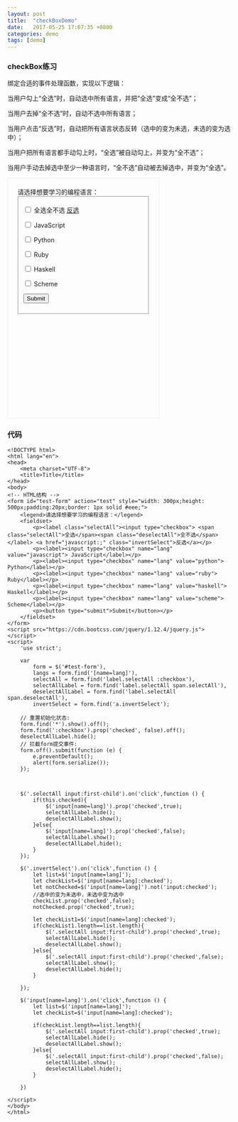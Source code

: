 ```yaml
---
layout: post
title:  "checkBoxDemo"
date:   2017-05-25 17:07:35 +0800
categories: demo
tags: [demo]
---
```

### checkBox练习 ###


绑定合适的事件处理函数，实现以下逻辑：

当用户勾上“全选”时，自动选中所有语言，并把“全选”变成“全不选”；

当用户去掉“全不选”时，自动不选中所有语言；

当用户点击“反选”时，自动把所有语言状态反转（选中的变为未选，未选的变为选中）；

当用户把所有语言都手动勾上时，“全选”被自动勾上，并变为“全不选”；

当用户手动去掉选中至少一种语言时，“全不选”自动被去掉选中，并变为“全选”。




<html lang="en">
<head>
    <meta charset="UTF-8">
    <title>Title</title>
</head>
<body>
<!-- HTML结构 -->
<form id="test-form" action="test" style="width: 300px;height: 500px;padding:20px;border: 1px solid #eee;">
    <legend>请选择想要学习的编程语言：</legend>
    <fieldset>
        <p><label class="selectAll"><input type="checkbox"> <span class="selectAll">全选</span><span class="deselectAll">全不选</span></label> <a href="javascript:;" class="invertSelect">反选</a></p>
        <p><label><input type="checkbox" name="lang" value="javascript"> JavaScript</label></p>
        <p><label><input type="checkbox" name="lang" value="python"> Python</label></p>
        <p><label><input type="checkbox" name="lang" value="ruby"> Ruby</label></p>
        <p><label><input type="checkbox" name="lang" value="haskell"> Haskell</label></p>
        <p><label><input type="checkbox" name="lang" value="scheme"> Scheme</label></p>
        <p><button type="submit">Submit</button></p>
    </fieldset>
</form>
<script src="https://cdn.bootcss.com/jquery/1.12.4/jquery.js"></script>
<script>
    'use strict';

    var
        form = $('#test-form'),
        langs = form.find('[name=lang]'),
        selectAll = form.find('label.selectAll :checkbox'),
        selectAllLabel = form.find('label.selectAll span.selectAll'),
        deselectAllLabel = form.find('label.selectAll span.deselectAll'),
        invertSelect = form.find('a.invertSelect');

    // 重置初始化状态:
    form.find('*').show().off();
    form.find(':checkbox').prop('checked', false).off();
    deselectAllLabel.hide();
    // 拦截form提交事件:
    form.off().submit(function (e) {
        e.preventDefault();
        alert(form.serialize());
    });



    $('.selectAll input:first-child').on('click',function () {
        if(this.checked){
            $('input[name=lang]').prop('checked',true);
            selectAllLabel.hide();
            deselectAllLabel.show();
        }else{
            $('input[name=lang]').prop('checked',false);
            selectAllLabel.show();
            deselectAllLabel.hide();
        }
    });
    
    $('.invertSelect').on('click',function () {
        let list=$('input[name=lang]');
        let checkList=$('input[name=lang]:checked');
        let notChecked=$('input[name=lang]').not('input:checked');
        //选中的变为未选中，未选中变为选中
        checkList.prop('checked',false);
        notChecked.prop('checked',true);
        
        let checkList1=$('input[name=lang]:checked');
        if(checkList1.length==list.length){
            $('.selectAll input:first-child').prop('checked',true);
            selectAllLabel.hide();
            deselectAllLabel.show();
        }else{
            $('.selectAll input:first-child').prop('checked',false);
            selectAllLabel.show();
            deselectAllLabel.hide();
        }

    });

    $('input[name=lang]').on('click',function () {
        let list=$('input[name=lang]');
        let checkList=$('input[name=lang]:checked');

        if(checkList.length==list.length){
            $('.selectAll input:first-child').prop('checked',true);
            selectAllLabel.hide();
            deselectAllLabel.show();
        }else{
            $('.selectAll input:first-child').prop('checked',false);
            selectAllLabel.show();
            deselectAllLabel.hide();
        }

    })

</script>
</body>
</html>
    
### 代码 ###
	<!DOCTYPE html>
	<html lang="en">
	<head>
	    <meta charset="UTF-8">
	    <title>Title</title>
	</head>
	<body>
	<!-- HTML结构 -->
	<form id="test-form" action="test" style="width: 300px;height: 500px;padding:20px;border: 1px solid #eee;">
	    <legend>请选择想要学习的编程语言：</legend>
	    <fieldset>
	        <p><label class="selectAll"><input type="checkbox"> <span class="selectAll">全选</span><span class="deselectAll">全不选</span></label> <a href="javascript:;" class="invertSelect">反选</a></p>
	        <p><label><input type="checkbox" name="lang" value="javascript"> JavaScript</label></p>
	        <p><label><input type="checkbox" name="lang" value="python"> Python</label></p>
	        <p><label><input type="checkbox" name="lang" value="ruby"> Ruby</label></p>
	        <p><label><input type="checkbox" name="lang" value="haskell"> Haskell</label></p>
	        <p><label><input type="checkbox" name="lang" value="scheme"> Scheme</label></p>
	        <p><button type="submit">Submit</button></p>
	    </fieldset>
	</form>
	<script src="https://cdn.bootcss.com/jquery/1.12.4/jquery.js"></script>
	<script>
	    'use strict';
	
	    var
	        form = $('#test-form'),
	        langs = form.find('[name=lang]'),
	        selectAll = form.find('label.selectAll :checkbox'),
	        selectAllLabel = form.find('label.selectAll span.selectAll'),
	        deselectAllLabel = form.find('label.selectAll span.deselectAll'),
	        invertSelect = form.find('a.invertSelect');
	
	    // 重置初始化状态:
	    form.find('*').show().off();
	    form.find(':checkbox').prop('checked', false).off();
	    deselectAllLabel.hide();
	    // 拦截form提交事件:
	    form.off().submit(function (e) {
	        e.preventDefault();
	        alert(form.serialize());
	    });
	
	
	
	    $('.selectAll input:first-child').on('click',function () {
	        if(this.checked){
	            $('input[name=lang]').prop('checked',true);
	            selectAllLabel.hide();
	            deselectAllLabel.show();
	        }else{
	            $('input[name=lang]').prop('checked',false);
	            selectAllLabel.show();
	            deselectAllLabel.hide();
	        }
	    });
	    
	    $('.invertSelect').on('click',function () {
	        let list=$('input[name=lang]');
	        let checkList=$('input[name=lang]:checked');
	        let notChecked=$('input[name=lang]').not('input:checked');
	        //选中的变为未选中，未选中变为选中
	        checkList.prop('checked',false);
	        notChecked.prop('checked',true);
	        
	        let checkList1=$('input[name=lang]:checked');
	        if(checkList1.length==list.length){
	            $('.selectAll input:first-child').prop('checked',true);
	            selectAllLabel.hide();
	            deselectAllLabel.show();
	        }else{
	            $('.selectAll input:first-child').prop('checked',false);
	            selectAllLabel.show();
	            deselectAllLabel.hide();
	        }
	
	    });
	
	    $('input[name=lang]').on('click',function () {
	        let list=$('input[name=lang]');
	        let checkList=$('input[name=lang]:checked');
	
	        if(checkList.length==list.length){
	            $('.selectAll input:first-child').prop('checked',true);
	            selectAllLabel.hide();
	            deselectAllLabel.show();
	        }else{
	            $('.selectAll input:first-child').prop('checked',false);
	            selectAllLabel.show();
	            deselectAllLabel.hide();
	        }
	
	    })
	
	</script>
	</body>
	</html>